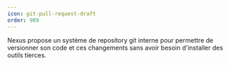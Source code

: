 ```yaml
---
icon: git-pull-request-draft
order: 989
---
```

Nexus propose un système de repository git interne pour permettre de versionner son code et ces changements sans avoir besoin d'installer des outils tierces.

